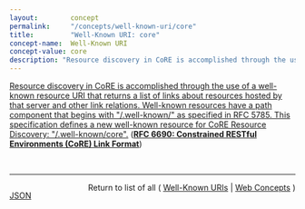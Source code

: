 ```yaml
---
layout:        concept
permalink:     "/concepts/well-known-uri/core"
title:         "Well-Known URI: core"
concept-name:  Well-Known URI
concept-value: core
description: "Resource discovery in CoRE is accomplished through the use of a well-known resource URI that returns a list of links about resources hosted by that server and other link relations. Well-known resources have a path component that begins with \"/.well-known/\" as specified in RFC 5785. This specification defines a new well-known resource for CoRE Resource Discovery: \"/.well-known/core\"."
---
```


[Resource discovery in CoRE is accomplished through the use of a well-known resource URI that returns a list of links about resources hosted by that server and other link relations. Well-known resources have a path component that begins with "/.well-known/" as specified in RFC 5785. This specification defines a new well-known resource for CoRE Resource Discovery: "/.well-known/core".](https://datatracker.ietf.org/doc/html/rfc6690#section-4 "Read documentation for Well-Known URI &#34;core&#34;") (**[RFC 6690: Constrained RESTful Environments (CoRE) Link Format](/specs/IETF/RFC/6690 "This specification defines Web Linking using a link format for use by constrained web servers to describe hosted resources, their attributes, and other relationships between links. Based on the HTTP Link Header field defined in RFC 5988, the Constrained RESTful Environments (CoRE) Link Format is carried as a payload and is assigned an Internet media type. &#34;RESTful&#34; refers to the Representational State Transfer (REST) architecture. A well-known URI is defined as a default entry point for requesting the links hosted by a server.")**)

<br/>
<hr/>

<p style="float : left"><a href="./core.json" title="JSON representing this particular Web Concept value">JSON</a></p>
<p style="text-align: right">Return to list of all ( <a href="../well-known-uri/">Well-Known URIs</a> | <a href="../">Web Concepts</a> )</p>
